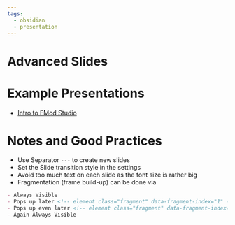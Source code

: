 ```yaml
---
tags:
  - obsidian
  - presentation
---
```

# Advanced Slides

# Example Presentations

- [Intro to FMod Studio](obsidian://open?vault=obsidian_notes&file=tools%2FFMod%2FIntro%20to%20FMod%20Studio)

# Notes and Good Practices

- Use Separator `---` to create new slides
- Set the Slide transition style in the settings
- Avoid too much text on each slide as the font size is rather big
- Fragmentation (frame build-up) can be done via

```markdown
- Always Visible 
- Pops up later <!-- element class="fragment" data-fragment-index="1" -->
- Pops up even later <!-- element class="fragment" data-fragment-index="2" -->
- Again Always Visible
```
